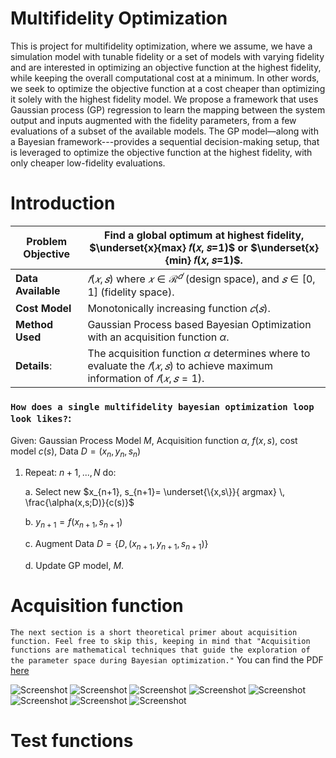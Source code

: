 # Multifidelity Optimization

This is project for multifidelity optimization, where we assume, we have a simulation model with tunable fidelity or a set of models with varying fidelity and are interested in optimizing an objective function at the highest fidelity, while keeping the overall computational cost at a minimum. In other words, we seek to optimize the objective function at a cost cheaper than optimizing it solely with the highest fidelity model. We propose a framework that uses Gaussian process (GP) regression to learn the mapping between the system output and inputs augmented with the fidelity parameters, from a few evaluations of a subset of the available models. The GP model—along with a Bayesian framework---provides a sequential decision-making setup, that is leveraged to optimize the objective function at the highest fidelity, with only cheaper low-fidelity evaluations.

# Introduction

| **Problem Objective** | Find a global optimum at highest fidelity, $\underset{x}{max} 𝑓(𝑥, 𝑠=1)$ or $\underset{x}{min} 𝑓(𝑥, 𝑠=1)$. |
|-----------------------|---------------------------------------------------------|
| **Data Available**    | $𝑓(𝑥,𝑠)$ where $𝑥 \in \mathcal{R}^𝑑$ (design space), and $𝑠 \in [0,1]$ (fidelity space). |
| **Cost Model**        | Monotonically increasing function $𝑐(𝑠)$. |
| **Method Used**       | Gaussian Process based Bayesian Optimization with an acquisition function $\alpha$. |
|**Details**: |The acquisition function $\alpha$ determines where to evaluate the $𝑓(𝑥,𝑠)$ to achieve maximum information of $𝑓(𝑥,𝑠=1)$. |


### ``How does a single multifidelity bayesian optimization loop look likes?``:

Given: Gaussian Process Model $M$, Acquisition function $\alpha$, $f(x,s)$, cost model $c(s)$, Data $D=(x_n, y_n, s_n)$
1. Repeat: $n+1,...,N$ do:

   a. Select new $x_{n+1}, s_{n+1}= \underset{\{x,s\}}{ argmax} \, \frac{\alpha(x,s;D)}{c(s)}$

   b. $y_{n+1} = f(x_{n+1}, s_{n+1})$

   c. Augment Data $D = {\{D, (x_{n+1}, y_{n+1}, s_{n+1})}\}$

   d. Update GP model, $M$.

# Acquisition function
`The next section is a short theoretical primer about acquisition function. Feel free to skip this, keeping in mind that "Acquisition functions are mathematical techniques that guide the exploration of the parameter space during Bayesian optimization."` You can find the PDF [here](https://github.com/PC-FSU/Multifidelity_Optimization/blob/main/Acquisition_Function.pdf)

![Screenshot](https://github.com/PC-FSU/Multifidelity_Optimization/blob/main/readme_figs/Acquisition_Function_page-0001.jpg)
![Screenshot](https://github.com/PC-FSU/Multifidelity_Optimization/blob/main/readme_figs/Acquisition_Function_page-0002.jpg)
![Screenshot](https://github.com/PC-FSU/Multifidelity_Optimization/blob/main/readme_figs/Acquisition_Function_page-0003.jpg)
![Screenshot](https://github.com/PC-FSU/Multifidelity_Optimization/blob/main/readme_figs/Acquisition_Function_page-0004.jpg)
![Screenshot](https://github.com/PC-FSU/Multifidelity_Optimization/blob/main/readme_figs/Acquisition_Function_page-0005.jpg)
![Screenshot](https://github.com/PC-FSU/Multifidelity_Optimization/blob/main/readme_figs/Acquisition_Function_page-0006.jpg)
![Screenshot](https://github.com/PC-FSU/Multifidelity_Optimization/blob/main/readme_figs/Acquisition_Function_page-0007.jpg)
![Screenshot](https://github.com/PC-FSU/Multifidelity_Optimization/blob/main/readme_figs/Acquisition_Function_page-0008.jpg)


# Test functions












